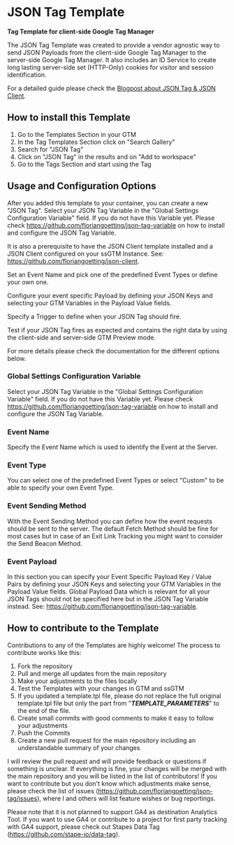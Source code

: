# JSON Tag Template

**Tag Template for client-side Google Tag Manager**

The JSON Tag Template was created to provide a vendor agnostic way to send JSON Payloads from the client-side Google Tag Manager to the server-side Google Tag Manager. It also includes an ID Service to create long lasting server-side set (HTTP-Only) cookies for visitor and session identification.

For a detailed guide please check the [Blogpost about JSON Tag & JSON Client](https://www.floriangoetting.de/en/json-tag-json-client-a-flexible-first-party-tracking-solution-for-ssgtm/?utm_source=github&utm_medium=social&utm_campaign=ssgtm-json-tag-json-client-first-party-tracking&utm_content=json-tag-repo).

## How to install this Template
1. Go to the Templates Section in your GTM
2. In the Tag Templates Section click on "Search Gallery"
3. Search for "JSON Tag"
4. Click on "JSON Tag" in the results and on "Add to workspace"
5. Go to the Tags Section and start using the Tag

## Usage and Configuration Options
After you added this template to your container, you can create a new "JSON Tag". Select your JSON Tag Variable in the "Global Settings Configuration Variable" field. If you do not have this Variable yet. Please check https://github.com/floriangoetting/json-tag-variable on how to install and configure the JSON Tag Variable.

It is also a prerequisite to have the JSON Client template installed and a JSON Client configured on your ssGTM Instance. See: https://github.com/floriangoetting/json-client.

Set an Event Name and pick one of the predefined Event Types or define your own one.

Configure your event specific Payload by defining your JSON Keys and selecting your GTM Variables in the Payload Value fields.

Specify a Trigger to define when your JSON Tag should fire.

Test if your JSON Tag fires as expected and contains the right data by using the client-side and server-side GTM Preview mode.

For more details please check the documentation for the different options below.

### Global Settings Configuration Variable
Select your JSON Tag Variable in the "Global Settings Configuration Variable" field. If you do not have this Variable yet. Please check https://github.com/floriangoetting/json-tag-variable on how to install and configure the JSON Tag Variable.

### Event Name
Specify the Event Name which is used to identify the Event at the Server.

### Event Type
You can select one of the predefined Event Types or select "Custom" to be able to specify your own Event Type.

### Event Sending Method
With the Event Sending Method you can define how the event requests should be sent to the server. The default Fetch Method should be fine for most cases but in case of an Exit Link Tracking you might want to consider the Send Beacon Method.

### Event Payload
In this section you can specify your Event Specific Payload Key / Value Pairs by defining your JSON Keys and selecting your GTM Variables in the Payload Value fields. Global Payload Data which is relevant for all your JSON Tags should not be specified here but in the JSON Tag Variable instead. See: https://github.com/floriangoetting/json-tag-variable.

## How to contribute to the Template
Contributions to any of the Templates are highly welcome! The process to contribute works like this:

1. Fork the repository
2. Pull and merge all updates from the main repository
3. Make your adjustments to the files locally
4. Test the Templates with your changes in GTM and ssGTM
5. If you updated a template.tpl file, please do not replace the full original template.tpl file but only the part from "___TEMPLATE_PARAMETERS___" to the end of the file.
6. Create small commits with good comments to make it easy to follow your adjustments
7. Push the Commits
8. Create a new pull request for the main repository including an understandable summary of your changes

I will review the pull request and will provide feedback or questions if something is unclear. If everything is fine, your changes will be merged with the main repository and you will be listed in the list of contributors!
If you want to contribute but you don't know which adjustments make sense, please check the list of issues (https://github.com/floriangoetting/json-tag/issues), where I and others will list feature wishes or bug reportings.

Please note that it is not planned to support GA4 as destination Analytics Tool. If you want to use GA4 or contribute to a project for first party tracking with GA4 support, please check out Stapes Data Tag (https://github.com/stape-io/data-tag).
